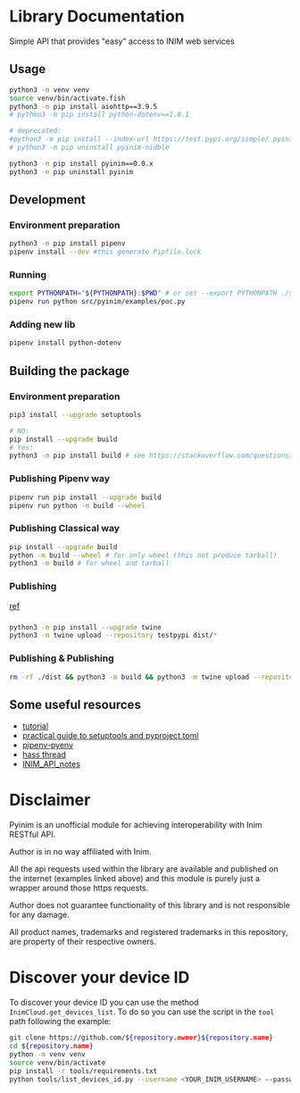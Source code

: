 # Library Documentation
Simple API that provides "easy" access to INIM web services

## Usage

```sh
python3 -m venv venv
source venv/bin/activate.fish
python3 -m pip install aiohttp==3.9.5
# python3 -m pip install python-dotenv==1.0.1

# deprecated:
#python3 -m pip install --index-url https://test.pypi.org/simple/ pyinim-nidble==0.0.x
# python3 -m pip uninstall pyinim-nidble

python3 -m pip install pyinim==0.0.x
python3 -m pip uninstall pyinim
```

## Development

### Environment preparation
```sh
python3 -m pip install pipenv
pipenv install --dev #this generate Pipfile.lock
```

### Running
```sh
export PYTHONPATH="${PYTHONPATH}:$PWD" # or set --export PYTHONPATH ./src
pipenv run python src/pyinim/examples/poc.py
```

### Adding new lib
```sh
pipenv install python-dotenv
```

## Building the package

### Environment preparation
```sh
pip3 install --upgrade setuptools

# NO:
pip install --upgrade build
# Yes:
python3 -m pip install build # see https://stackoverflow.com/questions/73987135/python3-m-build-gives-modulenotfounderror-no-module-named-pathlib2
```

### Publishing Pipenv way
```sh
pipenv run pip install --upgrade build
pipenv run python -m build --wheel
```

### Publishing Classical way
```sh
pip install --upgrade build
python -m build --wheel # for only wheel (this not produce tarball)
python3 -m build # for wheel and tarball
```

### Publishing
[ref](https://packaging.python.org/en/latest/tutorials/packaging-projects/)
###
```sh
python3 -m pip install --upgrade twine
python3 -m twine upload --repository testpypi dist/*
```

### Publishing & Publishing
```sh
rm -rf ./dist && python3 -m build && python3 -m twine upload --repository testpypi dist/*
```


## Some useful resources

- [tutorial](https://community.home-assistant.io/t/tutorial-for-creating-a-custom-component/204793)
- [practical guide to setuptools and pyproject.toml](https://xebia.com/blog/a-practical-guide-to-setuptools-and-pyproject-toml/)
- [pipenv-pyenv](https://www.rootstrap.com/blog/how-to-manage-your-python-projects-with-pipenv-pyenv)
- [hass thread](https://community.home-assistant.io/t/inim-alarm/60354/56)
- [INIM_API_notes](https://www.dropbox.com/s/sf0hze5n33hjie3/HomeAssistant_INIM_API_notes_public-v5.pdf?dl=0)
<!-- https://github.com/gidgethub/gidgethub/tree/main/gidgethub -->

# Disclaimer
Pyinim is an unofficial module for achieving interoperability with Inim RESTful API.

Author is in no way affiliated with Inim.

All the api requests used within the library are available and published on the internet (examples linked above) and this module is purely just a wrapper around those https requests.

Author does not guarantee functionality of this library and is not responsible for any damage.

All product names, trademarks and registered trademarks in this repository, are property of their respective owners.


# Discover your device ID

To discover your device ID you can use the method `InimCloud.get_devices_list`.
To do so you can use the script in the `tool` path following the example:

```bash
git clone https://github.com/${repository.owner}${repository.name}
cd ${repository.name}
python -m venv venv
source venv/bin/activate
pip install -r tools/requirements.txt
python tools/list_devices_id.py --username <YOUR_INIM_USERNAME> --password <YOUR_INIM_PASSWORD>
```
